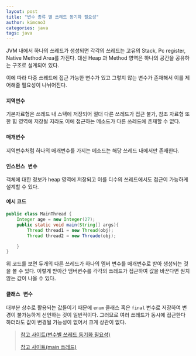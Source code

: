 ```yaml
---
layout: post
title: "변수 종류 별 쓰레드 동기화 필요성"
author: kimcno3
categories: java
tags: java
---
```


JVM 내에서 하나의 쓰레드가 생성되면 각각의 쓰레드는 고유의 Stack, Pc register, Native Method Area를 가진다. 대신 Heap 과 Method 영역은 하나의 공간을 공유하는 구조로 설계되어 있다.

이에 따라 다중 쓰레드에 접근 가능한 변수가 있고 그렇지 않는 변수가 존재해서 이를 제어해줄 필요성이 나뉘어진다.

### `지역변수`
기본자료형은 쓰레드 내 스택에 저장되어 절대 다른 쓰레드가 접근 불가, 참조 자료형 또한 힙 영역에 저장될 지라도 이에 접근하는 메소드가 다른 쓰레드에 존재할 수 없다.

### `매개변수`
지역변수처럼 하나의 매개변수를 가지는 메소드는 해당 쓰레드 내에서만 존재한다.

### `인스턴스 변수`
객체에 대한 정보가 heap 영역에 저장되고 이를 디수의 쓰레드에서도 접근이 가능하게 설계할 수 있다.

#### **예시 코드**
```java
public class MainThread {
    Integer age = new Integer(27);
    public static void main(String[] args){
        Thread thread1 = new Thread(obj);
        Thread thread2 = new Threade(obj);

    }
}
```
위 코드를 보면 두개의 다른 쓰레드가 하나의 멤버 변수를 매개변수로 받아 생성되는 것을 볼 수 있다. 이렇게 받아간 맴버변수를 각각의 쓰레드가 접근하여 값을 바꾼다면 원치않는 값이 나올 수 있다.

### `클래스 변수`
대부분 상수로 활용되는 값들이기 때문에 `enum` 클래스 혹은 `final` 변수로 저장하여 변경이 불가능하게 선언하는 것이 일반적이다. 그러므로 여러 쓰레드가 동시에 접근한다 하더라도 값이 변경될 가능성이 없어서 크게 상관이 없다.

> [참고 사이트(변수별 쓰레드 동기화 필요성)](https://parkcheolu.tistory.com/12)
> 
> [참고 사이트(main 쓰레드)](https://wisdom-and-record.tistory.com/48)
